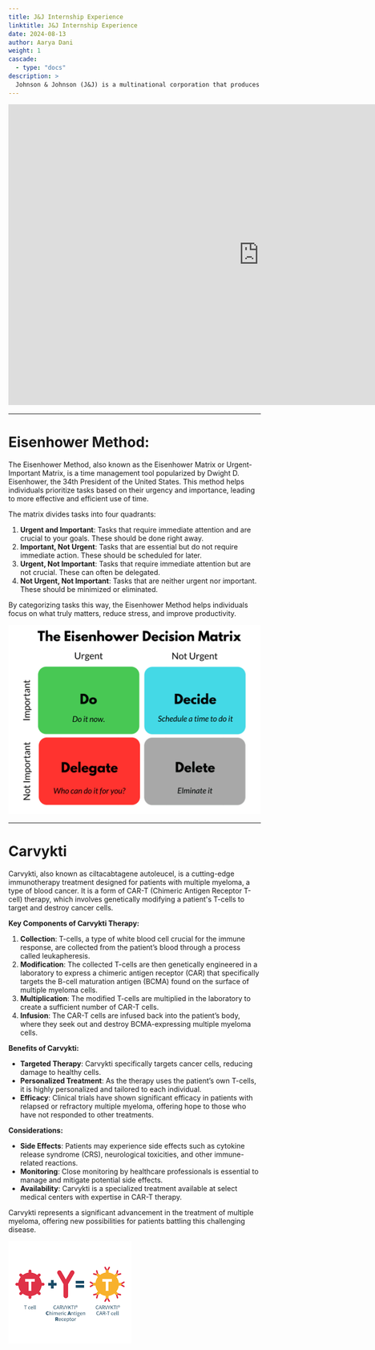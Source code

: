 ```yaml
---
title: J&J Internship Experience
linktitle: J&J Internship Experience
date: 2024-08-13
author: Aarya Dani 
weight: 1
cascade:
  - type: "docs"
description: > 
  Johnson & Johnson (J&J) is a multinational corporation that produces medical devices and pharmaceuticals, and owns many consumer brands. Here are some of my experiences with the company. From June till August of 2024, I spent my time with Johnson & Johnson as a data science intern. I learned a variety of skills and completed multiple projects. Check out the biological concepts and the priorization method I utilized, as well as my final presentation! 
---
```


<iframe width="1000" height="600" src="https://www.youtube.com/embed/R1GAQjVhILg" frameborder="0" allowfullscreen></iframe>

--------------------------------------------------------------------------------------------------------------------------------------------------------------

# Eisenhower Method: 

The Eisenhower Method, also known as the Eisenhower Matrix or Urgent-Important Matrix, is a time management tool popularized by Dwight D. Eisenhower, the 34th President of the United States. This method helps individuals prioritize tasks based on their urgency and importance, leading to more effective and efficient use of time.

The matrix divides tasks into four quadrants:

1. **Urgent and Important**: Tasks that require immediate attention and are crucial to your goals. These should be done right away.
2. **Important, Not Urgent**: Tasks that are essential but do not require immediate action. These should be scheduled for later.
3. **Urgent, Not Important**: Tasks that require immediate attention but are not crucial. These can often be delegated.
4. **Not Urgent, Not Important**: Tasks that are neither urgent nor important. These should be minimized or eliminated.

By categorizing tasks this way, the Eisenhower Method helps individuals focus on what truly matters, reduce stress, and improve productivity.

![Eisenhower Matrix](/images/Eisenhower-Matrix.png)

--------------------------------------------------------------------------------------------------------------------------------------------------------------
# Carvykti

Carvykti, also known as ciltacabtagene autoleucel, is a cutting-edge immunotherapy treatment designed for patients with multiple myeloma, a type of blood cancer. It is a form of CAR-T (Chimeric Antigen Receptor T-cell) therapy, which involves genetically modifying a patient's T-cells to target and destroy cancer cells.

**Key Components of Carvykti Therapy:**

1. **Collection**: T-cells, a type of white blood cell crucial for the immune response, are collected from the patient’s blood through a process called leukapheresis.
2. **Modification**: The collected T-cells are then genetically engineered in a laboratory to express a chimeric antigen receptor (CAR) that specifically targets the B-cell maturation antigen (BCMA) found on the surface of multiple myeloma cells.
3. **Multiplication**: The modified T-cells are multiplied in the laboratory to create a sufficient number of CAR-T cells.
4. **Infusion**: The CAR-T cells are infused back into the patient’s body, where they seek out and destroy BCMA-expressing multiple myeloma cells.

**Benefits of Carvykti:**

- **Targeted Therapy**: Carvykti specifically targets cancer cells, reducing damage to healthy cells.
- **Personalized Treatment**: As the therapy uses the patient’s own T-cells, it is highly personalized and tailored to each individual.
- **Efficacy**: Clinical trials have shown significant efficacy in patients with relapsed or refractory multiple myeloma, offering hope to those who have not responded to other treatments.

**Considerations:**

- **Side Effects**: Patients may experience side effects such as cytokine release syndrome (CRS), neurological toxicities, and other immune-related reactions.
- **Monitoring**: Close monitoring by healthcare professionals is essential to manage and mitigate potential side effects.
- **Availability**: Carvykti is a specialized treatment available at select medical centers with expertise in CAR-T therapy.

Carvykti represents a significant advancement in the treatment of multiple myeloma, offering new possibilities for patients battling this challenging disease.

![Eisenhower Matrix](/images/Carvykti.png)
